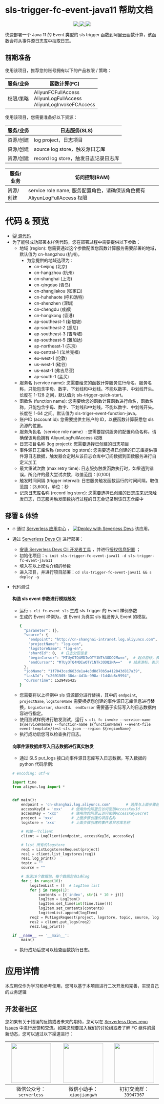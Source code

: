# sls-trigger-fc-event-java11 帮助文档

<p align="center" class="flex justify-center">
    <a href="https://www.serverless-devs.com" class="ml-1">
    <img src="http://editor.devsapp.cn/icon?package=sls-trigger-fc-event-java11&type=packageType">
  </a>
  <a href="http://www.devsapp.cn/details.html?name=sls-trigger-fc-event-java11" class="ml-1">
    <img src="http://editor.devsapp.cn/icon?package=sls-trigger-fc-event-java11&type=packageVersion">
  </a>
  <a href="http://www.devsapp.cn/details.html?name=sls-trigger-fc-event-java11" class="ml-1">
    <img src="http://editor.devsapp.cn/icon?package=sls-trigger-fc-event-java11&type=packageDownload">
  </a>
</p>

<description>

快速部署一个 Java 11 的 Event 类型的 sls trigger 函数到阿里云函数计算，该函数会将从事件源日志库中拉取日志。

</description>


## 前期准备
使用该项目，推荐您的账号拥有以下的产品权限 / 策略：

| 服务/业务 | 函数计算(FC) |     
| --- |  --- |   
| 权限/策略 | AliyunFCFullAccess<br>AliyunLogFullAccess<br>AliyunLogInvokeFCAccess |  

使用该项目，您需要准备好以下资源：

| 服务/业务 | 日志服务(SLS) |     
| --- |  --- |   
| 资源/创建 | log project，日志项目 |  
| 资源/创建 | source log store，触发源日志库  |
| 资源/创建 | record log store，触发日志记录日志库  |

| 服务/业务 | 访问控制(RAM) |     
| --- |  --- |   
| 资源/创建 | service role name, 服务配置角色，请确保该角色拥有 AliyunLogFullAccess 权限 |  

<codepre id="codepre">

# 代码 & 预览

- [ :smiley_cat:  源代码](https://github.com/devsapp/start-fc/blob/main/event-function/sls-trigger-fc-event-java11)
- 为了能够成功部署本样例代码，您在部署过程中需要提供以下参数：
    - 地域 (region): 您需要通过这个参数配置您函数计算服务需要部署的地域，默认值为 cn-hangzhou (杭州)。
      - 为您提供的地域选项为：
        - cn-beijing (北京)
        - cn-hangzhou (杭州)
        - cn-shanghai (上海)
        - cn-qingdao (青岛)
        - cn-zhangjiakou (张家口)
        - cn-huhehaote (呼和浩特)
        - cn-shenzhen (深圳)
        - cn-chengdu (成都)
        - cn-hongkong (香港)
        - ap-southeast-1 (新加坡)
        - ap-southeast-2 (悉尼)
        - ap-southeast-3 (吉隆坡)
        - ap-southeast-5 (雅加达)
        - ap-northeast-1 (东京)
        - eu-central-1 (法兰克福)
        - eu-west-1 (伦敦)
        - us-west-1 (硅谷)
        - us-east-1 (弗吉尼亚)
        - ap-south-1 (孟买)
    - 服务名 (service name): 您需要给您的函数计算服务进行命名，服务名称，只能包含字母、数字、下划线和中划线。不能以数字、中划线开头。长度在 1-128 之间，默认值为 sls-trigger-quick-start。
    - 函数名 (function name): 您需要给您的函数计算函数进行命名，函数名称，只能包含字母、数字、下划线和中划线。不能以数字、中划线开头。长度在 1-64 之间。默认值为 sls-triger-event-function-java。
    - 账户ID (account id): 您需要提供主账户的 ID，以便函数计算获悉您 sls 资源的位置。
    - 服务角色名（service role name）: 您需要提供服务的配置角色名称，请确保该角色拥有 AliyunLogFullAccess 权限
    - 日志项目名称 (log project): 您需要选择已创建的日志项目
    - 事件源日志库名称 (source log store): 您需要选择已创建的日志库提供事件源日志数据，触发器会定时从该日志仓库中订阅数据到函数服务进行自定义加工
    - 最大重试次数 (max retry time): 日志服务触发函数执行时，如果遇到错误，所允许的最大尝试次数，取值范围：[0,100]
    - 触发时间间隔 (trigger interval): 日志服务触发函数运行的时间间隔，取值范围：[3,600]，单位：秒
    - 记录日志库名称 (record log store): 您需要选择已创建的日志库来记录触发日志，日志服务触发函数执行过程的日志会记录到该日志仓库中


</codepre>

<deploy>

## 部署 & 体验

<appcenter>

-  :fire:  通过 [Serverless 应用中心](https://fcnext.console.aliyun.com/applications/create?template=sls-trigger-fc-event-java11) ，
[![Deploy with Severless Devs](https://img.alicdn.com/imgextra/i1/O1CN01w5RFbX1v45s8TIXPz_!!6000000006118-55-tps-95-28.svg)](https://fcnext.console.aliyun.com/applications/create?template=sls-trigger-fc-event-java11)  该应用。 

</appcenter>

- 通过 [Serverless Devs Cli](https://www.serverless-devs.com/serverless-devs/install) 进行部署：
    - [安装 Serverless Devs Cli 开发者工具](https://www.serverless-devs.com/serverless-devs/install) ，并进行[授权信息配置](https://www.serverless-devs.com/fc/config) ；
    - 初始化项目：`s init sls-trigger-fc-event-java11 -d sls-trigger-fc-event-java11` 
    - 填入在以上模块介绍的参数
    - 进入项目，并进行项目部署：`cd sls-trigger-fc-event-java11 && s deploy -y`
  
- 代码测试

  #### 构造 sls event 参数进行模拟触发
  
  - 运行 `s cli fc-event sls` 生成 sls Trigger 的 Event 样例参数
  - 生成的 Event 样例为，该 Event 为真实 sls 触发传入 Event 的模拟。
    ```bash
    {
      "parameter": {},
      "source": {
        "endpoint": "http://cn-shanghai-intranet.log.aliyuncs.com",
        "projectName": "log-com",
        "logstoreName": "log-en",
        "shardId": 0,  # 日志分区信息
        "beginCursor": "MTUyOTQ4MDIwOTY1NTk3ODQ2Mw==",  # 起点游标，表示从什么位置开始读取数据
        "endCursor": "MTUyOTQ4MDIwOTY1NTk3ODQ2NA=="   # 结束游标，表示读取数据到什么地方结束
      },
      "jobName": "1f7043ced683de1a4e3d8d70b5a412843d817a39",
      "taskId": "c2691505-38da-4d1b-998a-f1d4bb8c9994",
      "cursorTime": 1529486425
    }
    ```
  - 您需要将以上样例中 sls 资源部分进行替换，其中的 `endpoint`, `projectName`, `logstoreName` 需要根据您创建的事件源日志库信息进行替换，`beginCursor`, `shardId`、 `endCursor` 需要基于实际写入的日志数据内容进行指定。
  - 使用测试样例进行触发测试，运行 `s cli fc invoke --service-name ${serviceNamme} --function-name ${functionName} --event-file event-template/test-sls.json --region ${regionName}`
  - 执行成功后您可以检查执行日志。
  
  #### 向事件源数据库写入日志数据进行真实触发
  
  - 通过 SLS put_logs 接口向事件源日志库写入日志数据，写入数据的 python 代码示例:
  ```python
  # encoding: utf-8
  
  import time
  from aliyun.log import *
  
  
  def main():
      endpoint = 'cn-shanghai.log.aliyuncs.com'       # 选择与上面步骤创建Project所属区域匹配的Endpoint
      accessKeyId = 'xxx'    # 使用你的阿里云访问密钥AccessKeyId
      accessKey = 'xxx'      # 使用你的阿里云访问密钥AccessKeySecret
      project = 'xxx'        # 上面步骤创建的项目名称
      logstore = 'xxx'       # 上面步骤创建的事件源日志库名称
  
      # 构建一个client
      client = LogClient(endpoint, accessKeyId, accessKey)
  
      # list 所有的logstore
      req1 = ListLogstoresRequest(project)
      res1 = client.list_logstores(req1)
      res1.log_print()
      topic = ""
      source = ""
  
      # 发送10个数据包，每个数据包有1条log
      for i in range(10):
          logitemList = []  # LogItem list
          for j in range(1):
              contents = [('index', str(i * 10 + j))]
              logItem = LogItem()
              logItem.set_time(int(time.time()))
              logItem.set_contents(contents)
              logitemList.append(logItem)
          req2 = PutLogsRequest(project, logstore, topic, source, logitemList)
          res2 = client.put_logs(req2)
          res2.log_print()
  
  if __name__ == '__main__':
      main()
  ```
  - 执行成功后您可以检查函数执行日志。

</deploy>

<appdetail id="flushContent">

# 应用详情



本应用仅作为学习和参考使用，您可以基于本项目进行二次开发和完善，实现自己的业务逻辑



</appdetail>

<devgroup>

## 开发者社区

您如果有关于错误的反馈或者未来的期待，您可以在 [Serverless Devs repo Issues](https://github.com/serverless-devs/serverless-devs/issues) 中进行反馈和交流。如果您想要加入我们的讨论组或者了解 FC 组件的最新动态，您可以通过以下渠道进行：

<p align="center">

| <img src="https://serverless-article-picture.sls-cn-hangzhou.aliyuncs.com/1635407298906_20211028074819117230.png" width="130px" > | <img src="https://serverless-article-picture.sls-cn-hangzhou.aliyuncs.com/1635407044136_20211028074404326599.png" width="130px" > | <img src="https://serverless-article-picture.sls-cn-hangzhou.aliyuncs.com/1635407252200_20211028074732517533.png" width="130px" > |
|--- | --- | --- |
| <center>微信公众号：`serverless`</center> | <center>微信小助手：`xiaojiangwh`</center> | <center>钉钉交流群：`33947367`</center> | 

</p>

</devgroup>